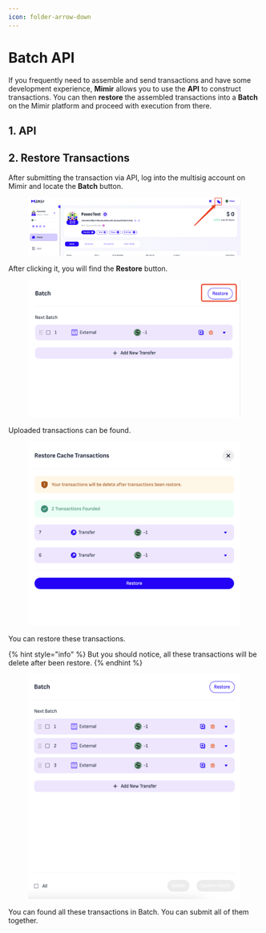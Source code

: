 ```yaml
---
icon: folder-arrow-down
---
```


# Batch API

If you frequently need to assemble and send transactions and have some development experience, **Mimir** allows you to use the **API** to construct transactions. You can then **restore** the assembled transactions into a **Batch** on the Mimir platform and proceed with execution from there.

## 1. API



## 2. Restore Transactions

After submitting the transaction via API, log into the multisig account on Mimir and locate the **Batch** button.

<figure><img src="../.gitbook/assets/image.png" alt=""><figcaption></figcaption></figure>

After clicking it, you will find the **Restore** button.

<figure><img src="../.gitbook/assets/image (1).png" alt=""><figcaption></figcaption></figure>

Uploaded transactions can be found.

<figure><img src="../.gitbook/assets/image (2).png" alt=""><figcaption></figcaption></figure>

You can restore these transactions.&#x20;

{% hint style="info" %}
But you should notice, all these transactions will be delete after been restore.
{% endhint %}

<figure><img src="../.gitbook/assets/image (3).png" alt=""><figcaption></figcaption></figure>

You can found all these transactions in Batch. You can submit all of them together.

